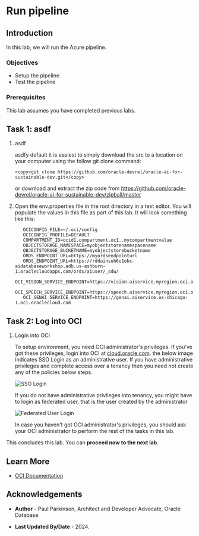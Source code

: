 # Run pipeline

## Introduction

In this lab, we will run the Azure pipeline.

### Objectives

* Setup the pipeline
* Test the pipeline

### Prerequisites

This lab assumes you have completed previous labs.

## Task 1: asdf

1. asdf

   asdfy default it is easiest to simply download the src to a location on your computer using the follow git clone command:

     ```text
     <copy>git clone https://github.com/oracle-devrel/oracle-ai-for-sustainable-dev.git</copy>
     ```

   or download and extract the zip code from https://github.com/oracle-devrel/oracle-ai-for-sustainable-dev/zipball/master

2. Open the env.properties file in the root directory in a text editor. You will populate the values in this file as part of this lab. It will look something like this:

   ```code
      OCICONFIG_FILE=~/.oci/config
      OCICONFIG_PROFILE=DEFAULT
      COMPARTMENT_ID=ocid1.compartment.oc1..mycompartmentvalue
      OBJECTSTORAGE_NAMESPACE=myobjectstorenamespacename
      OBJECTSTORAGE_BUCKETNAME=myobjectstorebucketname
      ORDS_ENDPOINT_URL=https://myordsendpointurl
      ORDS_ENDPOINT_URL=https://rddainsuh6u1okc-aidatabaseworkshop.adb.us-ashburn-1.oraclecloudapps.com/ords/aiuser/_sdw/
      OCI_VISION_SERVICE_ENDPOINT=https://vision.aiservice.myregion.oci.oraclecloud.com
      OCI_SPEECH_SERVICE_ENDPOINT=https://speech.aiservice.myregion.oci.oraclecloud.com
      OCI_GENAI_SERVICE_ENDPOINT=https://genai.aiservice.us-chicago-1.oci.oraclecloud.com
      ```

## Task 2: Log into OCI

1. Login into OCI

   To setup environment, you need OCI administrator's privileges. If you've got these privileges, login into OCI at [cloud.oracle.com](https://www.oracle.com/cloud/sign-in.html). the below image indicates SSO Login as an administrative user. If you have administrative privileges and complete access over a tenancy then you need not create any of the policies below steps.

   ![SSO Login](images/sso-login.png)

   If you do not have administrative privileges into tenancy, you might have to login as federated user, that is the user created by the administrator

   ![Federated User Login](images/direct-signin.png)

   In case you haven't got OCI administrator's privileges, you should ask your OCI administrator to perform the rest of the tasks in this lab.


This concludes this lab. You can **proceed now to the next lab**.

## Learn More

* [OCI Documentation](https://docs.oracle.com/en-us/iaas/Content/home.htm)

## Acknowledgements

* **Author** - Paul Parkinson, Architect and Developer Advocate, Oracle Database

* **Last Updated By/Date** - 2024.
